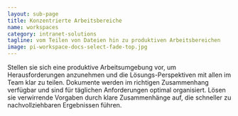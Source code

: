 ```yaml
---
layout: sub-page
title: Konzentrierte Arbeitsbereiche
name: workspaces
category: intranet-solutions
tagline: vom Teilen von Dateien hin zu produktiven Arbeitsbereichen
image: pi-workspace-docs-select-fade-top.jpg
---
```


Stellen sie sich eine produktive Arbeitsumgebung vor, um Herausforderungen anzunehmen und die Lösungs-Perspektiven mit allen im Team klar zu teilen. Dokumente werden im richtigen Zusammenhang verfügbar und sind für täglichen Anforderungen optimal organisiert. Lösen sie verwirrende Vorgaben durch klare Zusammenhänge auf, die schneller zu nachvollziehbaren Ergebnissen führen.
